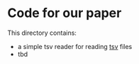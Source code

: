 # Code for our paper

This directory contains:

- a simple tsv reader for reading [tsv](https://github.com/tnhaider/poetry-emotion/tree/master/tsv) files
- tbd
